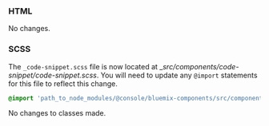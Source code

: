 ### HTML

No changes.

### SCSS

The `_code-snippet.scss` file is now located at __src/components/code-snippet/_code-snippet.scss__. You will need to update any `@import` statements for this file to reflect this change.

```scss
@import 'path_to_node_modules/@console/bluemix-components/src/components/code-snippet/code-snippet';
```

No changes to classes made.
